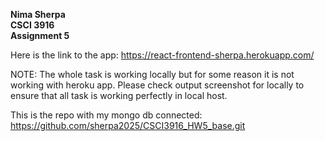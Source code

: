 **Nima Sherpa \
CSCI 3916\
Assignment 5**

Here is the link to the app: https://react-frontend-sherpa.herokuapp.com/

NOTE: The whole task is working locally but for some reason it is not working with heroku app. Please check output screenshot for locally to ensure that all task is working perfectly in local host. 

This is the repo with my mongo db connected: https://github.com/sherpa2025/CSCI3916_HW5_base.git
